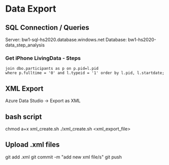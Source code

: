 # Data Export

## SQL Connection / Queries
Server: bw1-sql-hs2020.database.windows.net
Database: bw1-hs2020-data_step_analysis

### Get iPhone LivingData - Steps
```select l.pid, source, unit, value, startdate AS startDate, endtime AS endDate from dbo.livingdata as l
join dbo.participants as p on p.pid=l.pid
where p.fulltime = '0' and l.typeid = '1' order by l.pid, l.startdate;
```

## XML Export
Azure Data Studio -> Export as XML

## bash script
chmod a+x xml_create.sh
./xml_create.sh <xml_export_file>

## Upload <pid>.xml files
git add <pid>.xml
git commit -m "add new xml file/s"
git push 

